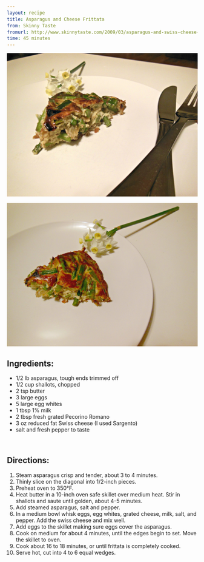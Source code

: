 ```yaml
---
layout: recipe
title: Asparagus and Cheese Frittata
from: Skinny Taste
fromurl: http://www.skinnytaste.com/2009/03/asparagus-and-swiss-cheese-frittata.html
time: 45 minutes
---
```


![Asparagus Cheese Frittata](/assets/img/asparagus-cheese-frittata-2.jpg)

![Asparagus Cheese Frittata](/assets/img/asparagus-cheese-frittata-edited.jpg)

Ingredients:
------------

* 1/2 lb asparagus, tough ends trimmed off
* 1/2 cup shallots, chopped
* 2 tsp butter
* 3 large eggs
* 5 large egg whites
* 1 tbsp 1% milk
* 2 tbsp fresh grated Pecorino Romano
* 3 oz reduced fat Swiss cheese (I used Sargento)
* salt and fresh pepper to taste


<br>

Directions:
-----------

1. Steam asparagus crisp and tender, about 3 to 4 minutes. 
2. Thinly slice on the diagonal into 1/2-inch pieces.
3. Preheat oven to 350°F.
4. Heat butter in a 10-inch oven safe skillet over medium heat. Stir in shallots and saute until golden, about 4-5 minutes. 
5. Add steamed asparagus, salt and pepper.
6. In a medium bowl whisk eggs, egg whites, grated cheese, milk, salt, and pepper. Add the swiss cheese and mix well.
7. Add eggs to the skillet making sure eggs cover the asparagus. 
8. Cook on medium for about 4 minutes, until the edges begin to set. Move the skillet to oven.
9. Cook about 16 to 18 minutes, or until frittata is completely cooked.
10. Serve hot, cut into 4 to 6 equal wedges. 
